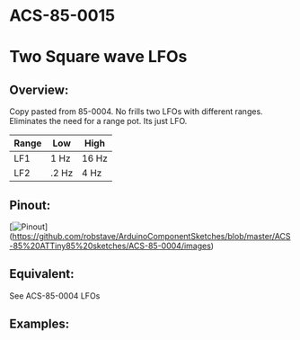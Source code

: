 # ACS-85-0015
Two Square wave LFOs
==============

## Overview:
Copy pasted from 85-0004.  No frills two LFOs with different ranges.  Eliminates the need for a range pot.  Its just LFO.

Range    | Low   | High 
--- | --- | ---
LF1  |  1 Hz  | 16 Hz
LF2  |  .2 Hz  | 4 Hz

## Pinout:
[![Pinout](https://github.com/robstave/ArduinoComponentSketches/blob/master/ACS-85%20ATTiny85%20sketches/ACS-85-0015/images/ACS-85-0015.png)] (https://github.com/robstave/ArduinoComponentSketches/blob/master/ACS-85%20ATTiny85%20sketches/ACS-85-0004/images)

## Equivalent:
See ACS-85-0004 LFOs

## Examples:

 
